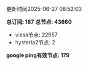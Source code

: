 更新时间2025-06-27 08:52:03

**总订阅: 187**
**总节点: 43660**
- vless节点: 22957
- hysteria2节点: 2

**google ping有效节点: 179**
